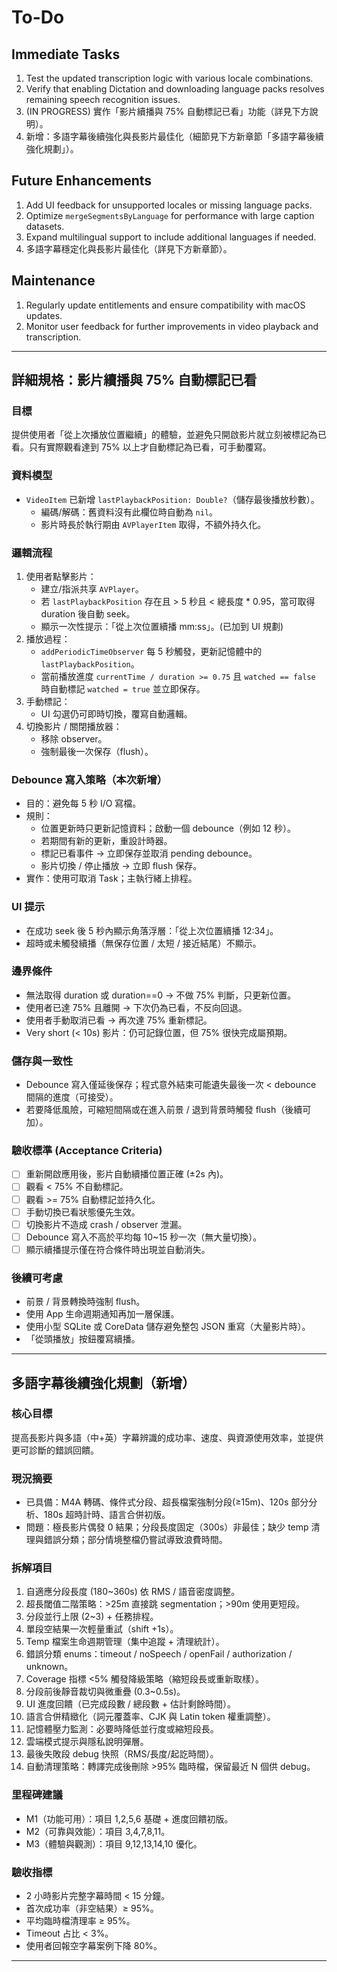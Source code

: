 # To-Do

## Immediate Tasks
1. Test the updated transcription logic with various locale combinations.
2. Verify that enabling Dictation and downloading language packs resolves remaining speech recognition issues.
3. (IN PROGRESS) 實作「影片續播與 75% 自動標記已看」功能（詳見下方說明）。
4. 新增：多語字幕後續強化與長影片最佳化（細節見下方新章節「多語字幕後續強化規劃」）。

## Future Enhancements
1. Add UI feedback for unsupported locales or missing language packs.
2. Optimize `mergeSegmentsByLanguage` for performance with large caption datasets.
3. Expand multilingual support to include additional languages if needed.
4. 多語字幕穩定化與長影片最佳化（詳見下方新章節）。

## Maintenance
1. Regularly update entitlements and ensure compatibility with macOS updates.
2. Monitor user feedback for further improvements in video playback and transcription.

---

## 詳細規格：影片續播與 75% 自動標記已看

### 目標
提供使用者「從上次播放位置繼續」的體驗，並避免只開啟影片就立刻被標記為已看。只有實際觀看達到 75% 以上才自動標記為已看，可手動覆寫。

### 資料模型
- `VideoItem` 已新增 `lastPlaybackPosition: Double?`（儲存最後播放秒數）。
  - 編碼/解碼：舊資料沒有此欄位時自動為 `nil`。
  - 影片時長於執行期由 `AVPlayerItem` 取得，不額外持久化。

### 邏輯流程
1. 使用者點擊影片：
   - 建立/指派共享 `AVPlayer`。
   - 若 `lastPlaybackPosition` 存在且 > 5 秒且 < 總長度 * 0.95，當可取得 duration 後自動 seek。
   - 顯示一次性提示：「從上次位置續播 mm:ss」。(已加到 UI 規劃)
2. 播放過程：
   - `addPeriodicTimeObserver` 每 5 秒觸發，更新記憶體中的 `lastPlaybackPosition`。
   - 當前播放進度 `currentTime / duration >= 0.75` 且 `watched == false` 時自動標記 `watched = true` 並立即保存。
3. 手動標記：
   - UI 勾選仍可即時切換，覆寫自動邏輯。
4. 切換影片 / 關閉播放器：
   - 移除 observer。
   - 強制最後一次保存（flush）。

### Debounce 寫入策略（本次新增）
- 目的：避免每 5 秒 I/O 寫檔。
- 規則：
  - 位置更新時只更新記憶資料；啟動一個 debounce（例如 12 秒）。
  - 若期間有新的更新，重設計時器。
  - 標記已看事件 -> 立即保存並取消 pending debounce。
  - 影片切換 / 停止播放 -> 立即 flush 保存。
- 實作：使用可取消 Task；主執行緒上排程。

### UI 提示
- 在成功 seek 後 5 秒內顯示角落浮層：「從上次位置續播 12:34」。
- 超時或未觸發續播（無保存位置 / 太短 / 接近結尾）不顯示。

### 邊界條件
- 無法取得 duration 或 duration==0 -> 不做 75% 判斷，只更新位置。
- 使用者已達 75% 且離開 → 下次仍為已看，不反向回退。
- 使用者手動取消已看 → 再次達 75% 重新標記。
- Very short (< 10s) 影片：仍可記錄位置，但 75% 很快完成屬預期。

### 儲存與一致性
- Debounce 寫入僅延後保存；程式意外結束可能遺失最後一次 < debounce 間隔的進度（可接受）。
- 若要降低風險，可縮短間隔或在進入前景 / 退到背景時觸發 flush（後續可加）。

### 驗收標準 (Acceptance Criteria)
- [ ] 重新開啟應用後，影片自動續播位置正確 (±2s 內)。
- [ ] 觀看 < 75% 不自動標記。
- [ ] 觀看 >= 75% 自動標記並持久化。
- [ ] 手動切換已看狀態優先生效。
- [ ] 切換影片不造成 crash / observer 泄漏。
- [ ] Debounce 寫入不高於平均每 10~15 秒一次（無大量切換）。
- [ ] 顯示續播提示僅在符合條件時出現並自動消失。

### 後續可考慮
- 前景 / 背景轉換時強制 flush。
- 使用 App 生命週期通知再加一層保護。
- 使用小型 SQLite 或 CoreData 儲存避免整包 JSON 重寫（大量影片時）。
- 「從頭播放」按鈕覆寫續播。

---

## 多語字幕後續強化規劃（新增）

### 核心目標
提高長影片與多語（中+英）字幕辨識的成功率、速度、與資源使用效率，並提供更可診斷的錯誤回饋。

### 現況摘要
- 已具備：M4A 轉碼、條件式分段、超長檔案強制分段(≥15m)、120s 部分分析、180s 超時計時、語言合併初版。
- 問題：極長影片偶發 0 結果；分段長度固定（300s）非最佳；缺少 temp 清理與錯誤分類；部分情境整檔仍嘗試導致浪費時間。

### 拆解項目
1. 自適應分段長度 (180~360s) 依 RMS / 語音密度調整。
2. 超長閾值二階策略：>25m 直接跳 segmentation；>90m 使用更短段。
3. 分段並行上限 (2~3) + 任務排程。
4. 單段空結果一次輕量重試（shift +1s）。
5. Temp 檔案生命週期管理（集中追蹤 + 清理統計）。
6. 錯誤分類 enums：timeout / noSpeech / openFail / authorization / unknown。
7. Coverage 指標 <5% 觸發降級策略（縮短段長或重新取樣）。
8. 分段前後靜音裁切與微重疊 (0.3~0.5s)。
9. UI 進度回饋（已完成段數 / 總段數 + 估計剩餘時間）。
10. 語言合併精緻化（詞元覆蓋率、CJK 與 Latin token 權重調整）。
11. 記憶體壓力監測：必要時降低並行度或縮短段長。
12. 雲端模式提示與隱私說明彈層。
13. 最後失敗段 debug 快照（RMS/長度/起訖時間）。
14. 自動清理策略：轉譯完成後刪除 >95% 臨時檔，保留最近 N 個供 debug。

### 里程碑建議
- M1（功能可用）：項目 1,2,5,6 基礎 + 進度回饋初版。
- M2（可靠與效能）：項目 3,4,7,8,11。
- M3（體驗與觀測）：項目 9,12,13,14,10 優化。

### 驗收指標
- 2 小時影片完整字幕時間 < 15 分鐘。
- 首次成功率（非空結果）≥ 95%。
- 平均臨時檔清理率 ≥ 95%。
- Timeout 占比 < 3%。
- 使用者回報空字幕案例下降 80%。

---